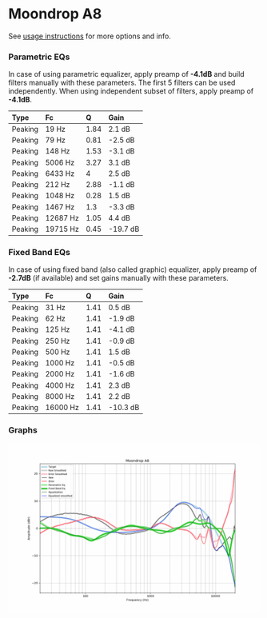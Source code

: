 # Moondrop A8
See [usage instructions](https://github.com/jaakkopasanen/AutoEq#usage) for more options and info.

### Parametric EQs
In case of using parametric equalizer, apply preamp of **-4.1dB** and build filters manually
with these parameters. The first 5 filters can be used independently.
When using independent subset of filters, apply preamp of **-4.1dB**.

| Type    | Fc       |    Q | Gain     |
|:--------|:---------|:-----|:---------|
| Peaking | 19 Hz    | 1.84 | 2.1 dB   |
| Peaking | 79 Hz    | 0.81 | -2.5 dB  |
| Peaking | 148 Hz   | 1.53 | -3.1 dB  |
| Peaking | 5006 Hz  | 3.27 | 3.1 dB   |
| Peaking | 6433 Hz  | 4    | 2.5 dB   |
| Peaking | 212 Hz   | 2.88 | -1.1 dB  |
| Peaking | 1048 Hz  | 0.28 | 1.5 dB   |
| Peaking | 1467 Hz  | 1.3  | -3.3 dB  |
| Peaking | 12687 Hz | 1.05 | 4.4 dB   |
| Peaking | 19715 Hz | 0.45 | -19.7 dB |

### Fixed Band EQs
In case of using fixed band (also called graphic) equalizer, apply preamp of **-2.7dB**
(if available) and set gains manually with these parameters.

| Type    | Fc       |    Q | Gain     |
|:--------|:---------|:-----|:---------|
| Peaking | 31 Hz    | 1.41 | 0.5 dB   |
| Peaking | 62 Hz    | 1.41 | -1.9 dB  |
| Peaking | 125 Hz   | 1.41 | -4.1 dB  |
| Peaking | 250 Hz   | 1.41 | -0.9 dB  |
| Peaking | 500 Hz   | 1.41 | 1.5 dB   |
| Peaking | 1000 Hz  | 1.41 | -0.5 dB  |
| Peaking | 2000 Hz  | 1.41 | -1.6 dB  |
| Peaking | 4000 Hz  | 1.41 | 2.3 dB   |
| Peaking | 8000 Hz  | 1.41 | 2.2 dB   |
| Peaking | 16000 Hz | 1.41 | -10.3 dB |

### Graphs
![](./Moondrop%20A8.png)